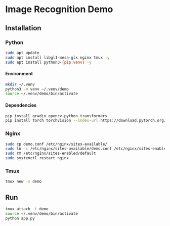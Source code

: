 # Image Recognition Demo

## Installation

### Python

```bash
sudo apt update
sudo apt install libgl1-mesa-glx nginx tmux -y
sudo apt install python3-{pip,venv} -y
```

#### Environment

```bash
mkdir ~/.venv
python3 -m venv ~/.venv/demo
source ~/.venv/demo/bin/activate
```

#### Dependencies

```bash
pip install gradio opencv-python transformers
pip install torch torchvision --index-url https://download.pytorch.org/whl/cpu
```

### Nginx

```bash
sudo cp demo.conf /etc/nginx/sites-available/
sudo ln -s /etc/nginx/sites-available/demo.conf /etc/nginx/sites-enabled/
sudo rm /etc/nginx/sites-enabled/default
sudo systemctl restart nginx
```

### Tmux

```bash
tmux new -s demo
```

## Run

```bash
tmux attach -t demo
source ~/.venv/demo/bin/activate
python app.py
```

